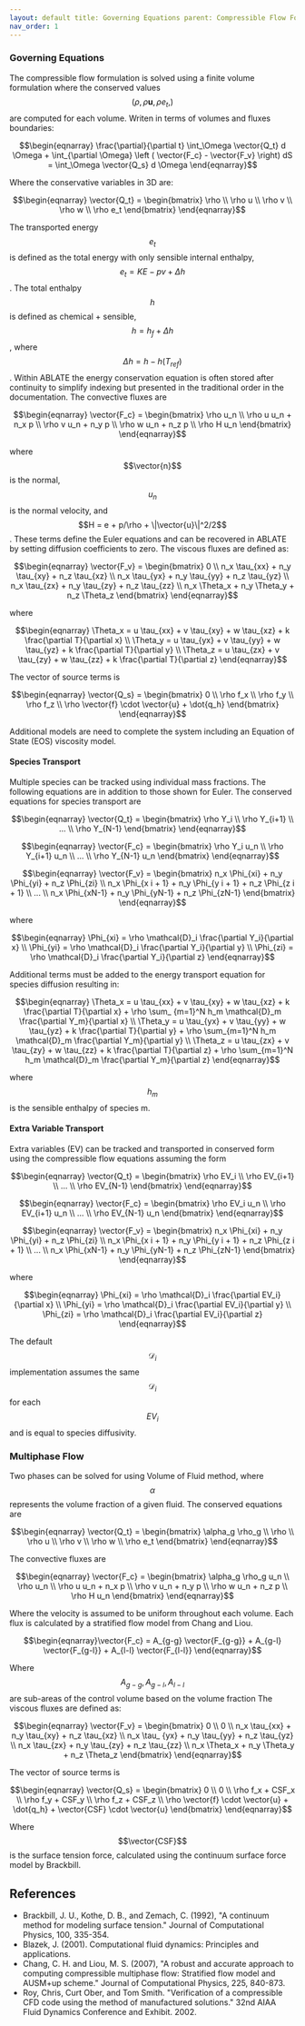 ```yaml
---
layout: default title: Governing Equations parent: Compressible Flow Formulation grand_parent: Flow Formulations
nav_order: 1
---
```


### Governing Equations

The compressible flow formulation is solved using a finite volume formulation where the conserved values $$(\rho,
\rho\boldsymbol{u}, \rho e_t,)$$ are computed for each volume. Writen in terms of volumes and fluxes boundaries:

$$\begin{eqnarray} \frac{\partial}{\partial t} \int_\Omega \vector{Q_t} d \Omega + \int_{\partial \Omega} \left (
\vector{F_c} - \vector{F_v} \right) dS = \int_\Omega \vector{Q_s} d \Omega \end{eqnarray}$$

Where the conservative variables in 3D are:

$$\begin{eqnarray} \vector{Q_t} = \begin{bmatrix} \rho \\ \rho u \\ \rho v \\ \rho w \\ \rho e_t \end{bmatrix}
\end{eqnarray}$$

The transported energy $$e_t$$ is defined as the total energy with only sensible internal enthalpy, $$e_t = KE - pv +
\Delta h$$. The total enthalpy $$h$$ is defined as chemical + sensible, $$h = h_f + \Delta h$$, where $$ \Delta h = h -
h(T_{ref})$$. Within ABLATE the energy conservation equation is often stored after continuity to simplify indexing but
presented in the traditional order in the documentation. The convective fluxes are

$$\begin{eqnarray} \vector{F_c} = \begin{bmatrix} \rho u_n \\ \rho u u_n + n_x p \\ \rho v u_n + n_y p \\ \rho w u_n +
n_z p \\ \rho H u_n \end{bmatrix} \end{eqnarray}$$

where $$\vector{n}$$ is the normal, $$u_n$$ is the normal velocity, and $$H = e + p/\rho + \|\vector{u}\|^2/2$$. These
terms define the Euler equations and can be recovered in ABLATE by setting diffusion coefficients to zero. The viscous
fluxes are defined as:

$$\begin{eqnarray} \vector{F_v} = \begin{bmatrix} 0 \\ n_x \tau_{xx} + n_y \tau_{xy} + n_z \tau_{xz} \\ n_x \tau_{yx} +
n_y \tau_{yy} + n_z \tau_{yz} \\ n_x \tau_{zx} + n_y \tau_{zy} + n_z \tau_{zz} \\ n_x \Theta_x + n_y \Theta_y + n_z
\Theta_z \end{bmatrix} \end{eqnarray}$$

where

$$\begin{eqnarray} \Theta_x = u \tau_{xx} + v \tau_{xy} + w \tau_{xz} + k \frac{\partial T}{\partial x} \\ \Theta_y = u
\tau_{yx} + v \tau_{yy} + w \tau_{yz} + k \frac{\partial T}{\partial y} \\ \Theta_z = u \tau_{zx} + v \tau_{zy} + w
\tau_{zz} + k \frac{\partial T}{\partial z} \end{eqnarray}$$

The vector of source terms is

$$\begin{eqnarray} \vector{Q_s} = \begin{bmatrix} 0 \\ \rho f_x \\ \rho f_y \\ \rho f_z \\ \rho \vector{f} \cdot
\vector{u} + \dot{q_h} \end{bmatrix} \end{eqnarray}$$

Additional models are need to complete the system including an Equation of State (EOS) viscosity model.

#### Species Transport

Multiple species can be tracked using individual mass fractions. The following equations are in addition to those shown
for Euler. The conserved equations for species transport are

$$\begin{eqnarray} \vector{Q_t} = \begin{bmatrix} \rho Y_i \\ \rho Y_{i+1} \\ ... \\ \rho Y_{N-1} \end{bmatrix}
\end{eqnarray}$$

$$\begin{eqnarray} \vector{F_c} = \begin{bmatrix} \rho Y_i u_n \\ \rho Y_{i+1} u_n \\ ... \\ \rho Y_{N-1} u_n
\end{bmatrix} \end{eqnarray}$$

$$\begin{eqnarray} \vector{F_v} = \begin{bmatrix} n_x \Phi_{xi} + n_y \Phi_{yi} + n_z \Phi_{zi} \\ n_x \Phi_{x i + 1} +
n_y \Phi_{y i + 1} + n_z \Phi_{z i + 1} \\ ... \\ n_x \Phi_{xN-1} + n_y \Phi_{yN-1} + n_z \Phi_{zN-1} \end{bmatrix}
\end{eqnarray}$$

where

$$\begin{eqnarray} \Phi_{xi} = \rho \mathcal{D}_i \frac{\partial Y_i}{\partial x} \\ \Phi_{yi} = \rho \mathcal{D}_i
\frac{\partial Y_i}{\partial y} \\ \Phi_{zi} = \rho \mathcal{D}_i \frac{\partial Y_i}{\partial z} \end{eqnarray}$$

Additional terms must be added to the energy transport equation for species diffusion resulting in:

$$\begin{eqnarray} \Theta_x = u \tau_{xx} + v \tau_{xy} + w \tau_{xz} + k \frac{\partial T}{\partial x} + \rho \sum_
{m=1}^N h_m \mathcal{D}_m \frac{\partial Y_m}{\partial x} \\ \Theta_y = u \tau_{yx} + v \tau_{yy} + w \tau_{yz} + k
\frac{\partial T}{\partial y} + \rho \sum_{m=1}^N h_m \mathcal{D}_m \frac{\partial Y_m}{\partial y} \\ \Theta_z = u
\tau_{zx} + v \tau_{zy} + w \tau_{zz} + k \frac{\partial T}{\partial z} + \rho \sum_{m=1}^N h_m \mathcal{D}_m
\frac{\partial Y_m}{\partial z} \end{eqnarray}$$

where $$h_m$$ is the sensible enthalpy of species m.

#### Extra Variable Transport

Extra variables (EV) can be tracked and transported in conserved form using the compressible flow equations assuming the
form

$$\begin{eqnarray} \vector{Q_t} = \begin{bmatrix} \rho EV_i \\ \rho EV_{i+1} \\ ... \\ \rho EV_{N-1} \end{bmatrix}
\end{eqnarray}$$

$$\begin{eqnarray} \vector{F_c} = \begin{bmatrix} \rho EV_i u_n \\ \rho EV_{i+1} u_n \\ ... \\ \rho EV_{N-1} u_n
\end{bmatrix} \end{eqnarray}$$

$$\begin{eqnarray} \vector{F_v} = \begin{bmatrix} n_x \Phi_{xi} + n_y \Phi_{yi} + n_z \Phi_{zi} \\ n_x \Phi_{x i + 1} +
n_y \Phi_{y i + 1} + n_z \Phi_{z i + 1} \\ ... \\ n_x \Phi_{xN-1} + n_y \Phi_{yN-1} + n_z \Phi_{zN-1} \end{bmatrix}
\end{eqnarray}$$

where

$$\begin{eqnarray} \Phi_{xi} = \rho \mathcal{D}_i \frac{\partial EV_i}{\partial x} \\ \Phi_{yi} = \rho \mathcal{D}_i
\frac{\partial EV_i}{\partial y} \\ \Phi_{zi} = \rho \mathcal{D}_i \frac{\partial EV_i}{\partial z} \end{eqnarray}$$

The default $$\mathcal{D}_i$$ implementation assumes the same $$\mathcal{D}_i$$ for each $$EV_i$$ and is equal to
species diffusivity.

### Multiphase Flow

Two phases can be solved for using Volume of Fluid method, where $$\alpha$$ represents the volume fraction of a given
fluid. The conserved equations are

$$\begin{eqnarray} \vector{Q_t} = \begin{bmatrix} \alpha_g \rho_g \\ \rho \\ \rho u \\ \rho v \\ \rho w \\ \rho e_t
\end{bmatrix} \end{eqnarray}$$

The convective fluxes are

$$\begin{eqnarray} \vector{F_c} = \begin{bmatrix} \alpha_g \rho_g u_n \\ \rho u_n \\ \rho u u_n + n_x p \\ \rho v u_n +
n_y p \\ \rho w u_n + n_z p \\ \rho H u_n \end{bmatrix} \end{eqnarray}$$

Where the velocity is assumed to be uniform throughout each volume. Each flux is calculated by a stratified flow model
from Chang and Liou.

$$\begin{eqnarray}\vector{F_c} = A_{g-g} \vector{F_{g-g}} + A_{g-l} \vector{F_{g-l}} + A_{l-l} \vector{F_{l-l}}
\end{eqnarray}$$

Where $$A_{g-g}, A_{g-l}, A_{l-l}$$ are sub-areas of the control volume based on the volume fraction The viscous fluxes
are defined as:

$$\begin{eqnarray} \vector{F_v} = \begin{bmatrix} 0 \\ 0 \\ n_x \tau_{xx} + n_y \tau_{xy} + n_z \tau_{xz} \\ n_x \tau_
{yx} + n_y \tau_{yy} + n_z \tau_{yz} \\ n_x \tau_{zx} + n_y \tau_{zy} + n_z \tau_{zz} \\ n_x \Theta_x + n_y \Theta_y +
n_z \Theta_z \end{bmatrix} \end{eqnarray}$$

The vector of source terms is

$$\begin{eqnarray} \vector{Q_s} = \begin{bmatrix} 0 \\ 0 \\ \rho f_x + CSF_x \\ \rho f_y + CSF_y \\ \rho f_z + CSF_z \\
\rho \vector{f} \cdot \vector{u} + \dot{q_h} + \vector{CSF} \cdot \vector{u} \end{bmatrix} \end{eqnarray}$$

Where $$\vector{CSF}$$ is the surface tension force, calculated using the continuum surface force model by Brackbill.

## References

- Brackbill, J. U., Kothe, D. B., and Zemach, C. (1992), "A continuum method for modeling surface tension." Journal of
  Computational Physics, 100, 335-354.
- Blazek, J. (2001). Computational fluid dynamics: Principles and applications.
- Chang, C. H. and Liou, M. S. (2007), "A robust and accurate approach to computing compressible multiphase flow:
  Stratified flow model and AUSM+up scheme." Journal of Computational Physics, 225, 840-873.
- Roy, Chris, Curt Ober, and Tom Smith. "Verification of a compressible CFD code using the method of manufactured
  solutions." 32nd AIAA Fluid Dynamics Conference and Exhibit. 2002.
